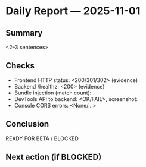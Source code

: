 # Daily Report — 2025-11-01
## Summary
<2–3 sentences>
## Checks
- Frontend HTTP status: <200/301/302> (evidence)
- Backend /healthz: <200> (evidence)
- Bundle injection (match count): <N>
- DevTools API to backend: <OK/FAIL>, screenshot: <path>
- Console CORS errors: <None/…>
## Conclusion
READY FOR BETA / BLOCKED
## Next action (if BLOCKED)
<one line>
